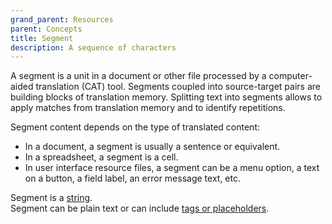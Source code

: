 ```yaml
---
grand_parent: Resources
parent: Concepts
title: Segment
description: A sequence of characters
---
```


A segment is a unit in a document or other file processed by a computer-aided translation (CAT) tool. 
Segments coupled into source-target pairs are building blocks of translation memory. 
Splitting text into segments allows to apply matches from translation memory and to identify repetitions.

Segment content depends on the type of translated content:
- In a document, a segment is usually a sentence or equivalent.
- In a spreadsheet, a segment is a cell.
- In user interface resource files, a segment can be a menu option, a text on a button, a field label, an error message text, etc.

Segment is a [string](string.md).  
Segment can be plain text or can include [tags or placeholders](../applications/advanced-concepts/tags-and-placeholders.md).